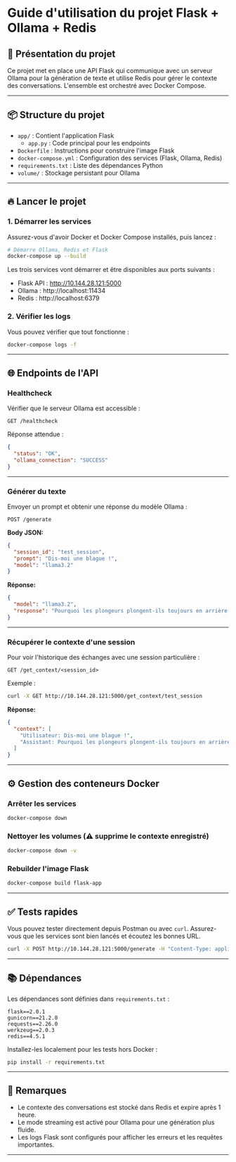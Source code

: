# Guide d'utilisation du projet Flask + Ollama + Redis

## 🚀 Présentation du projet

Ce projet met en place une API Flask qui communique avec un serveur Ollama pour la génération de texte et utilise Redis pour gérer le contexte des conversations. L'ensemble est orchestré avec Docker Compose.

---

## 📦 Structure du projet

- `app/` : Contient l'application Flask
  - `app.py` : Code principal pour les endpoints
- `Dockerfile` : Instructions pour construire l'image Flask
- `docker-compose.yml` : Configuration des services (Flask, Ollama, Redis)
- `requirements.txt` : Liste des dépendances Python
- `volume/` : Stockage persistant pour Ollama

---

## 🔥 Lancer le projet

### 1. Démarrer les services

Assurez-vous d'avoir Docker et Docker Compose installés, puis lancez :

```bash
# Démarre Ollama, Redis et Flask
docker-compose up --build
```

Les trois services vont démarrer et être disponibles aux ports suivants :
- Flask API : http://10.144.28.121:5000
- Ollama : http://localhost:11434
- Redis : http://localhost:6379

### 2. Vérifier les logs

Vous pouvez vérifier que tout fonctionne :

```bash
docker-compose logs -f
```

---

## 🌐 Endpoints de l'API

### Healthcheck

Vérifier que le serveur Ollama est accessible :

```http
GET /healthcheck
```

Réponse attendue :

```json
{
  "status": "OK",
  "ollama_connection": "SUCCESS"
}
```

---

### Générer du texte

Envoyer un prompt et obtenir une réponse du modèle Ollama :

```http
POST /generate
```

**Body JSON:**

```json
{
  "session_id": "test_session",
  "prompt": "Dis-moi une blague !",
  "model": "llama3.2"
}
```

**Réponse:**

```json
{
  "model": "llama3.2",
  "response": "Pourquoi les plongeurs plongent-ils toujours en arrière ? Parce que sinon ils tombent dans le bateau !"
}
```

---

### Récupérer le contexte d'une session

Pour voir l'historique des échanges avec une session particulière :

```http
GET /get_context/<session_id>
```

Exemple :

```bash
curl -X GET http://10.144.28.121:5000/get_context/test_session
```

**Réponse:**

```json
{
  "context": [
    "Utilisateur: Dis-moi une blague !",
    "Assistant: Pourquoi les plongeurs plongent-ils toujours en arrière ? Parce que sinon ils tombent dans le bateau !"
  ]
}
```

---

## ⚙️ Gestion des conteneurs Docker

### Arrêter les services

```bash
docker-compose down
```

### Nettoyer les volumes (⚠️ supprime le contexte enregistré)

```bash
docker-compose down -v
```

### Rebuilder l'image Flask

```bash
docker-compose build flask-app
```

---

## ✅ Tests rapides

Vous pouvez tester directement depuis Postman ou avec `curl`. Assurez-vous que les services sont bien lancés et écoutez les bonnes URL.

```bash
curl -X POST http://10.144.28.121:5000/generate -H "Content-Type: application/json" -d '{"session_id": "test", "prompt": "salut"}'
```
---

## 📚 Dépendances

Les dépendances sont définies dans `requirements.txt` :

```plaintext
flask==2.0.1
gunicorn==21.2.0
requests==2.26.0
werkzeug==2.0.3
redis==4.5.1
```

Installez-les localement pour les tests hors Docker :

```bash
pip install -r requirements.txt
```

---

## 🌟 Remarques

- Le contexte des conversations est stocké dans Redis et expire après 1 heure.
- Le mode streaming est activé pour Ollama pour une génération plus fluide.
- Les logs Flask sont configurés pour afficher les erreurs et les requêtes importantes.

---